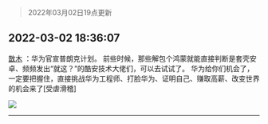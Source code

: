 > 2022年03月02日19点更新
<link rel="stylesheet" href="https://cdn.jsdelivr.net/gh/taotie6/sampleJSON@main/css/photo_show.css">
<meta name="referrer" content="no-referrer" />


 ## 2022-03-02 18:36:07 

 [㪚木](https://www.coolapk.com/feed/33942992?shareKey=OGVhYTYxMTE5NzdlNjIxZjRlMjE~) ：华为官宣普朗克计划。
前些时候，那些解包个鸿蒙就能直接判断是套壳安卓、频频发出“就这？”的酷安技术大佬们，可以去试试了。
华为给你们机会了，一定要把握住，直接挑战华为工程师、打脸华为、证明自己、赚取高薪、改变世界的机会来了[受虐滑稽] 

<div class="album">
<img class="img-item" src="http://image.coolapk.com/feed/2022/0204/16/766594_04a10f81_4016_4628_546@300x153.gif" />
</div>

 ------- 

